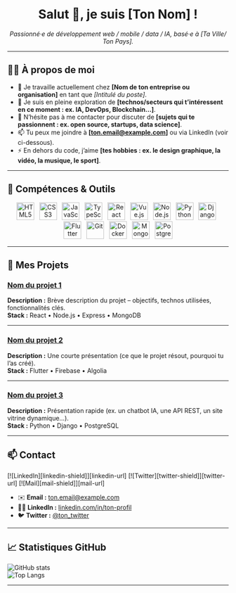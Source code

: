 <!--
  ╔══════════════════════════════════════════════════════════╗
  ║   Pour l’afficher, nomme ce fichier “README.md”        ║
  ║   dans un repo GitHub dont le nom est exactement         ║
  ║   identique à ton nom d’utilisateur GitHub.             ║
  ╚══════════════════════════════════════════════════════════╝
-->

<!-- Bannière de bienvenue -->
<h1 align="center">
  Salut 👋, je suis [Ton Nom] !
</h1>
<p align="center">
  <em>Passionné·e de développement web / mobile / data / IA, basé·e à [Ta Ville/ Ton Pays].</em>
</p>

---

## 👨‍💻 À propos de moi

- 🔭 Je travaille actuellement chez **[Nom de ton entreprise ou organisation]** en tant que *[Intitulé du poste]*.
- 🌱 Je suis en pleine exploration de **[technos/secteurs qui t’intéressent en ce moment : ex. IA, DevOps, Blockchain…]**.
- 💬 N’hésite pas à me contacter pour discuter de **[sujets qui te passionnent : ex. open source, startups, data science]**.
- 📫 Tu peux me joindre à **[ton.email@example.com]** ou via LinkedIn (voir ci-dessous).
- ⚡ En dehors du code, j’aime **[tes hobbies : ex. le design graphique, la vidéo, la musique, le sport]**.

---

## 🔧 Compétences & Outils

<div align="center">
  <!-- Remplace les icônes selon tes skills ; cette liste est un exemple -->
  <img alt="HTML5" height="40" src="https://cdn.jsdelivr.net/gh/devicons/devicon/icons/html5/html5-original.svg" />
  &nbsp;
  <img alt="CSS3" height="40" src="https://cdn.jsdelivr.net/gh/devicons/devicon/icons/css3/css3-original.svg" />
  &nbsp;
  <img alt="JavaScript" height="40" src="https://cdn.jsdelivr.net/gh/devicons/devicon/icons/javascript/javascript-original.svg" />
  &nbsp;
  <img alt="TypeScript" height="40" src="https://cdn.jsdelivr.net/gh/devicons/devicon/icons/typescript/typescript-original.svg" />
  &nbsp;
  <img alt="React" height="40" src="https://cdn.jsdelivr.net/gh/devicons/devicon/icons/react/react-original.svg" />
  &nbsp;
  <img alt="Vue.js" height="40" src="https://cdn.jsdelivr.net/gh/devicons/devicon/icons/vuejs/vuejs-original.svg" />
  &nbsp;
  <img alt="Node.js" height="40" src="https://cdn.jsdelivr.net/gh/devicons/devicon/icons/nodejs/nodejs-original.svg" />
  &nbsp;
  <img alt="Python" height="40" src="https://cdn.jsdelivr.net/gh/devicons/devicon/icons/python/python-original.svg" />
  &nbsp;
  <img alt="Django" height="40" src="https://cdn.jsdelivr.net/gh/devicons/devicon/icons/django/django-original.svg" />
  &nbsp;
  <img alt="Flutter" height="40" src="https://cdn.jsdelivr.net/gh/devicons/devicon/icons/flutter/flutter-original.svg" />
  &nbsp;
  <img alt="Git" height="40" src="https://cdn.jsdelivr.net/gh/devicons/devicon/icons/git/git-original.svg" />
  &nbsp;
  <img alt="Docker" height="40" src="https://cdn.jsdelivr.net/gh/devicons/devicon/icons/docker/docker-original.svg" />
  &nbsp;
  <img alt="MongoDB" height="40" src="https://cdn.jsdelivr.net/gh/devicons/devicon/icons/mongodb/mongodb-original.svg" />
  &nbsp;
  <img alt="PostgreSQL" height="40" src="https://cdn.jsdelivr.net/gh/devicons/devicon/icons/postgresql/postgresql-original.svg" />
</div>

---

## 🚀 Mes Projets

### [Nom du projet 1](https://github.com/ton-username/projet-1)
**Description :** Brève description du projet – objectifs, technos utilisées, fonctionnalités clés.  
**Stack :** React • Node.js • Express • MongoDB

---

### [Nom du projet 2](https://github.com/ton-username/projet-2)
**Description :** Une courte présentation (ce que le projet résout, pourquoi tu l’as créé).  
**Stack :** Flutter • Firebase • Algolia

---

### [Nom du projet 3](https://github.com/ton-username/projet-3)
**Description :** Présentation rapide (ex. un chatbot IA, une API REST, un site vitrine dynamique…).  
**Stack :** Python • Django • PostgreSQL

---

## 📫 Contact

[![LinkedIn][linkedin-shield]][linkedin-url]
[![Twitter][twitter-shield]][twitter-url]
[![Mail][mail-shield]][mail-url]

- ✉️ **Email :** [ton.email@example.com](mailto:ton.email@example.com)
- 🧑‍💼 **LinkedIn :** [linkedin.com/in/ton-profil](https://www.linkedin.com/in/ton-profil)
- 🐦 **Twitter :** [@ton_twitter](https://twitter.com/ton_twitter)

---

## 📈 Statistiques GitHub

![GitHub stats](https://github-readme-stats.vercel.app/api?username=ton-username&show_icons=true&theme=radical)  
![Top Langs](https://github-readme-stats.vercel.app/api/top-langs/?username=ton-username&layout=compact&theme=radical)

---

<!--
  ╔══════════════════════════════════════╗
  ║   Pour personnaliser ce template :  ║
  ║   - Change “ton-username” par ton UID ║
  ║   - Remplace tous les liens et méta  ║
  ║   - Ajoute/supprime des sections     ║
  ╚══════════════════════════════════════╝
-->

<!-- Icônes pour Contact -->
<!-- Shields.io : https://shields.io/ -->
<!-- Exemple de badges :
  [linkedin-shield]: https://img.shields.io/badge/-LinkedIn-blue?style=flat&logo=linkedin&logoColor=white
  [linkedin-url]: https://www.linkedin.com/in/ton-profil
  [twitter-shield]: https://img.shields.io/badge/-Twitter-blue?style=flat&logo=twitter&logoColor=white
  [twitter-url]: https://twitter.com/ton_twitter
  [mail-shield]: https://img.shields.io/badge/-Mail-c14438?style=flat&logo=gmail&logoColor=white
  [mail-url]: mailto:ton.email@example.com
-->
